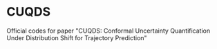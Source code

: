 # CUQDS
Official codes for paper "CUQDS: Conformal Uncertainty Quantification Under Distribution Shift for Trajectory Prediction"
